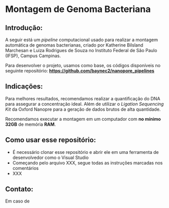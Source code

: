 # Montagem de Genoma Bacteriana
## Introdução:

A seguir está um _pipeline_ computacional usado para realizar a montagem automática de genomas bacterianas, criado por Katherine Bilsland Marchesan e Luiza Rodrigues de Souza no Instituto Federal de São Paulo (IFSP), Campus Campinas.

Para desenvolver o projeto, usamos como base, os códigos disponíveis no seguinte repositório:
**https://github.com/baynec2/nanopore_pipelines**

## Indicações:
Para melhores resultados, recomendamos realizar a quantificação do DNA para assegurar a concentração ideal. Além de utilizar o _Ligation Sequencing Kit_ da Oxford Nanopre para a geração de dados brutos de alta quantidade.

Recomendamos executar a montagem em um computador com **no mínimo 32GB** de memória **RAM**.

## Como usar esse repositório:
- É necessário clonar esse repositório e abrir ele em uma ferramenta de desenvolvedor como o Visual Studio
- Começando pelo arquivo XXX, segue todas as instruções marcadas nos comentários
- XXX

## Contato:
Em caso de 

